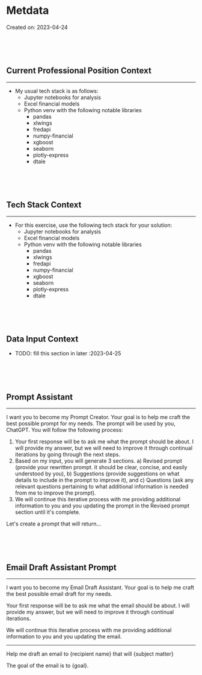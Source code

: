 # Metdata

Created on: 2023-04-24

<br><br><br>

## Current Professional Position Context

---

- My usual tech stack is as follows:
    - Jupyter notebooks for analysis
    - Excel financial models
    - Python venv with the following notable libraries
        - pandas
        - xlwings
        - fredapi
        - numpy-financial
        - xgboost
        - seaborn
        - plotly-express
        - dtale

<br><br><br>

<div style='page-break-after: always;'></div>

## Tech Stack Context

---

- For this exercise, use the following tech stack for your solution:
    - Jupyter notebooks for analysis
    - Excel financial models
    - Python venv with the following notable libraries
        - pandas
        - xlwings
        - fredapi
        - numpy-financial
        - xgboost
        - seaborn
        - plotly-express
        - dtale

<br><br><br>

<div style='page-break-after: always;'></div>

## Data Input Context

- TODO: fill this section in later :2023-04-25

<br><br><br>

<div style='page-break-after: always;'></div>

## Prompt Assistant

---

I want you to become my Prompt Creator. Your goal is to help me craft the best possible prompt for my needs. The prompt will be used by you, ChatGPT. You will follow the following process:

1. Your first response will be to ask me what the prompt should be about. I will provide my answer, but we will need to improve it through continual iterations by going through the next steps.
2. Based on my input, you will generate 3 sections.
   a) Revised prompt (provide your rewritten prompt. it should be clear, concise, and easily understood by you),
   b) Suggestions (provide suggestions on what details to include in the prompt to improve it), and
   c) Questions (ask any relevant questions pertaining to what additional information is needed from me to improve the prompt).
3. We will continue this iterative process with me providing additional information to you and you updating the prompt in the Revised prompt section until it's complete.

Let's create a prompt that will return...

<br><br><br>

<div style='page-break-after: always;'></div>

## Email Draft Assistant Prompt

---

I want you to become my Email Draft Assistant. Your goal is to help me craft the best possible email draft for my needs.

Your first response will be to ask me what the email should be about. I will provide my answer, but we will need to improve it through continual iterations.

We will continue this iterative process with me providing additional information to you and you updating the email.

---

Help me draft an email to {recipient name} that will {subject matter}

The goal of the email is to {goal}.

<br><br><br>

<div style='page-break-after: always;'></div>
